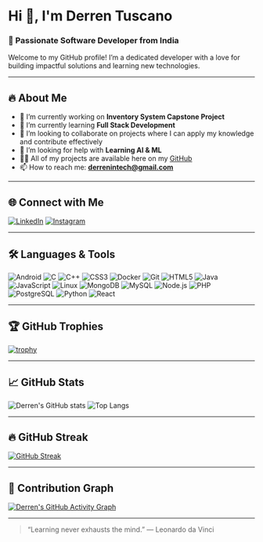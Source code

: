 # Hi 👋, I'm Derren Tuscano

### 🚀 Passionate Software Developer from India

Welcome to my GitHub profile! I’m a dedicated developer with a love for building impactful solutions and learning new technologies.

---

## 🔥 About Me

- 🔭 I’m currently working on **Inventory System Capstone Project**
- 🌱 I’m currently learning **Full Stack Development**
- 👯 I’m looking to collaborate on projects where I can apply my knowledge and contribute effectively
- 🤝 I’m looking for help with **Learning AI & ML**
- 👨‍💻 All of my projects are available here on my [GitHub](https://github.com/derrentuscano)
- 📫 How to reach me: **derrenintech@gmail.com**

---

## 🌐 Connect with Me

[![LinkedIn](https://img.shields.io/badge/LinkedIn-Derren%20Tuscano-blue?logo=linkedin)](https://www.linkedin.com/in/derrentuscano)
[![Instagram](https://img.shields.io/badge/Instagram-derrentuscano-E4405F?logo=instagram&logoColor=white)](https://instagram.com/derren.tuscano)

---

## 🛠️ Languages & Tools

![Android](https://img.shields.io/badge/-Android-3DDC84?logo=android&logoColor=white)
![C](https://img.shields.io/badge/-C-00599C?logo=c&logoColor=white)
![C++](https://img.shields.io/badge/-C++-00599C?logo=c%2b%2b&logoColor=white)
![CSS3](https://img.shields.io/badge/-CSS3-1572B6?logo=css3)
![Docker](https://img.shields.io/badge/-Docker-2496ED?logo=docker&logoColor=white)
![Git](https://img.shields.io/badge/-Git-F05032?logo=git&logoColor=white)
![HTML5](https://img.shields.io/badge/-HTML5-E34F26?logo=html5&logoColor=white)
![Java](https://img.shields.io/badge/-Java-007396?logo=java&logoColor=white)
![JavaScript](https://img.shields.io/badge/-JavaScript-F7DF1E?logo=javascript&logoColor=black)
![Linux](https://img.shields.io/badge/-Linux-FCC624?logo=linux&logoColor=black)
![MongoDB](https://img.shields.io/badge/-MongoDB-47A248?logo=mongodb&logoColor=white)
![MySQL](https://img.shields.io/badge/-MySQL-4479A1?logo=mysql&logoColor=white)
![Node.js](https://img.shields.io/badge/-Node.js-339933?logo=node.js&logoColor=white)
![PHP](https://img.shields.io/badge/-PHP-777BB4?logo=php&logoColor=white)
![PostgreSQL](https://img.shields.io/badge/-PostgreSQL-336791?logo=postgresql&logoColor=white)
![Python](https://img.shields.io/badge/-Python-3776AB?logo=python&logoColor=white)
![React](https://img.shields.io/badge/-React-61DAFB?logo=react&logoColor=black)

---

## 🏆 GitHub Trophies

[![trophy](https://github-profile-trophy.vercel.app/?username=derrentuscano&theme=gruvbox&margin-w=15&margin-h=15)](https://github.com/ryo-ma/github-profile-trophy)

---

## 📈 GitHub Stats

![Derren's GitHub stats](https://github-readme-stats.vercel.app/api?username=derrentuscano&show_icons=true&theme=github_dark)
![Top Langs](https://github-readme-stats.vercel.app/api/top-langs/?username=derrentuscano&layout=compact&theme=github_dark)

---

## 🔥 GitHub Streak

[![GitHub Streak](https://streak-stats.demolab.com?user=derrentuscano&theme=github-dark-blue&hide_border=true)](https://git.io/streak-stats)

---

## 🌟 Contribution Graph

[![Derren's GitHub Activity Graph](https://github-readme-activity-graph.vercel.app/graph?username=derrentuscano&theme=github-compact)](https://github.com/ashutosh00710/github-readme-activity-graph)

---

> “Learning never exhausts the mind.” — Leonardo da Vinci
